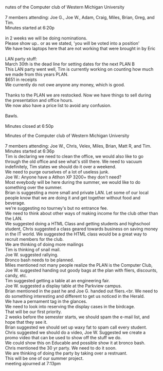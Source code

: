nutes of the Computer club of Western Michigan University<br>
<br>
7 members attending: Joe G., Joe W., Adam, Craig, Miles, Brian, Greg, and Tim.<br>
Minutes started at 6:20p<br>
<br>
in 2 weeks we will be doing nominations.<br>
Please show up.. or as we stated, 'you will be voted into a position'<br>
We have two laptops here that are not working that were brought in by Eric<br>
<br>
LAN party stuff:<br>
March 30th is the dead line for setting dates for the next PLAN B<br>
This LAN party went well, Tim is currently working on counting how much
we made from this years PLAN.<br>
$651 in receipts<br>
We currently do not owe anyone any money, which is good.<br>
<br>
Thanks to the PLAN we are restocked. Now we have things to sell during
the presentation and office hours.<br>
We now also have a price list to avoid any confusion.<br>
<br>
Bawls.<br>
<br>
Minutes closed at 6:50p<br>


Minutes of the Computer club of Western Michigan University<br>
<br>
7 members attending: Joe W., Chris, Velex, Miles, Brian, Matt R, and Tim.<br>
Minutes started at 6:36p<br>
Tim is declaring we need to clean the office, we would also like to go through the old office
and see what's still there.  We need to vacuum indefinitely, Tim states we should do it over
a weekend.<br>
We need to purge ourselves of a lot of useless junk.<br>
Joe W.: Anyone have a Atlhon XP 3200+ they don't need?<br>
Most eveybody will be here during the summer, we would like to
do something over the summer.<br>
Brian is suggesting a more small and private LAN.  Let some of our local people know that 
we are doing it and get together without food and beverage.<br>
we're suggesting no tourney's but no entrance fee.<br>
We need to think about other ways of making income for the club other than the LAN.<br>
We suggested doing a HTML Class and getting students and highschool student,
Chris suggested a class geared towards business on saving money in the IT world. 
We suggested the HTML class would be a great way to recruit members for the club.<br>
We are thinking of doing more mailings<br>
Tim is thinking of snail mail.<br>
Joe W. suggested rallying.<br>
Bronco bash needs to be planned.<br>
Miles mentioned not many people realize the PLAN is the Computer Club,
Joe W. suggested handing out goody bags at the plan with fliers, discounts, candy, etc.<br>
Tim suggested getting a table at an engineering fair.<br>
Joe W. suggested a display table at the Parkview campus.<br>
Brian mentioned in the past he and Joe G. handed out fliers.<br.
We need to do something interesting and different to get us noticed in the Herald.<br>
We have a pernament tag in the glances.<br>
We need to look into reserving the display cases in the birdcage.<br>
That will be our first priority.<br>
2 weeks before the semester starts, we should spam the e-mail list, and hope that they
see it.<br>
Brian suggested we should set up waxy fat to spam call every student.<br>
Chris suggested we should do a video, Joe W. Suggested we create a promo video that can be
used to show off the stuff we do.<br>
We could show this on Educable and possible show it at bronco bash.<br>
Chris mentioned the 30 yr party. We need to do it soon.<br>
We are thinking of doing the party by taking over a restruant.<br>
This will be one of our summer project.<br>
meeting ajourned at 7:13pm<br>
